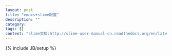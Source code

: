 ```yaml
---
layout: post
title: "emacs+slime配置"
description: ""
category: 
tags: []
content: "slime文档:http://slime-user-manual-cn.readthedocs.org/en/latest/chapter-1.html"
---
```

{% include JB/setup %}
